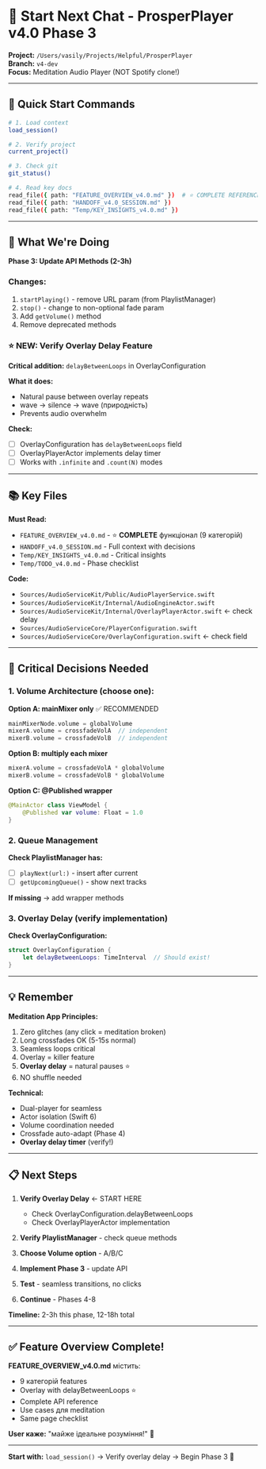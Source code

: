 # 🚀 Start Next Chat - ProsperPlayer v4.0 Phase 3

**Project:** `/Users/vasily/Projects/Helpful/ProsperPlayer`  
**Branch:** `v4-dev`  
**Focus:** Meditation Audio Player (NOT Spotify clone!)

---

## 📍 Quick Start Commands

```bash
# 1. Load context
load_session()

# 2. Verify project
current_project()

# 3. Check git
git_status()

# 4. Read key docs
read_file({ path: "FEATURE_OVERVIEW_v4.0.md" })  # ⭐ COMPLETE REFERENCE
read_file({ path: "HANDOFF_v4.0_SESSION.md" })
read_file({ path: "Temp/KEY_INSIGHTS_v4.0.md" })
```

---

## 🎯 What We're Doing

**Phase 3: Update API Methods (2-3h)**

### Changes:
1. `startPlaying()` - remove URL param (from PlaylistManager)
2. `stop()` - change to non-optional fade param
3. Add `getVolume()` method
4. Remove deprecated methods

### ⭐ NEW: Verify Overlay Delay Feature
**Critical addition:** `delayBetweenLoops` in OverlayConfiguration

**What it does:**
- Natural pause between overlay repeats
- wave → silence → wave (природність)
- Prevents audio overwhelm

**Check:**
- [ ] OverlayConfiguration has `delayBetweenLoops` field
- [ ] OverlayPlayerActor implements delay timer
- [ ] Works with `.infinite` and `.count(N)` modes

---

## 📚 Key Files

**Must Read:**
- `FEATURE_OVERVIEW_v4.0.md` - ⭐ **COMPLETE** функціонал (9 категорій)
- `HANDOFF_v4.0_SESSION.md` - Full context with decisions
- `Temp/KEY_INSIGHTS_v4.0.md` - Critical insights
- `Temp/TODO_v4.0.md` - Phase checklist

**Code:**
- `Sources/AudioServiceKit/Public/AudioPlayerService.swift`
- `Sources/AudioServiceKit/Internal/AudioEngineActor.swift`
- `Sources/AudioServiceKit/Internal/OverlayPlayerActor.swift` ← check delay
- `Sources/AudioServiceCore/PlayerConfiguration.swift`
- `Sources/AudioServiceCore/OverlayConfiguration.swift` ← check field

---

## 🚨 Critical Decisions Needed

### 1. Volume Architecture (choose one):

**Option A: mainMixer only** ✅ RECOMMENDED
```swift
mainMixerNode.volume = globalVolume
mixerA.volume = crossfadeVolA  // independent
mixerB.volume = crossfadeVolB  // independent
```

**Option B: multiply each mixer**
```swift
mixerA.volume = crossfadeVolA * globalVolume
mixerB.volume = crossfadeVolB * globalVolume
```

**Option C: @Published wrapper**
```swift
@MainActor class ViewModel {
    @Published var volume: Float = 1.0
}
```

### 2. Queue Management

**Check PlaylistManager has:**
- [ ] `playNext(url:)` - insert after current
- [ ] `getUpcomingQueue()` - show next tracks

**If missing** → add wrapper methods

### 3. Overlay Delay (verify implementation)

**Check OverlayConfiguration:**
```swift
struct OverlayConfiguration {
    let delayBetweenLoops: TimeInterval  // Should exist!
}
```

---

## 💡 Remember

**Meditation App Principles:**
1. Zero glitches (any click = meditation broken)
2. Long crossfades OK (5-15s normal)
3. Seamless loops critical
4. Overlay = killer feature
5. **Overlay delay** = natural pauses ⭐
6. NO shuffle needed

**Technical:**
- Dual-player for seamless
- Actor isolation (Swift 6)
- Volume coordination needed
- Crossfade auto-adapt (Phase 4)
- **Overlay delay timer** (verify!)

---

## 📋 Next Steps

1. **Verify Overlay Delay** ← START HERE
   - Check OverlayConfiguration.delayBetweenLoops
   - Check OverlayPlayerActor implementation
   
2. **Verify PlaylistManager** - check queue methods

3. **Choose Volume option** - A/B/C

4. **Implement Phase 3** - update API

5. **Test** - seamless transitions, no clicks

6. **Continue** - Phases 4-8

**Timeline:** 2-3h this phase, 12-18h total

---

## ✅ Feature Overview Complete!

**FEATURE_OVERVIEW_v4.0.md** містить:
- 9 категорій features
- Overlay with delayBetweenLoops ⭐
- Complete API reference
- Use cases для meditation
- Same page checklist

**User каже:** "майже ідеальне розуміння!" 🎯

---

**Start with:** `load_session()` → Verify overlay delay → Begin Phase 3 🚀
